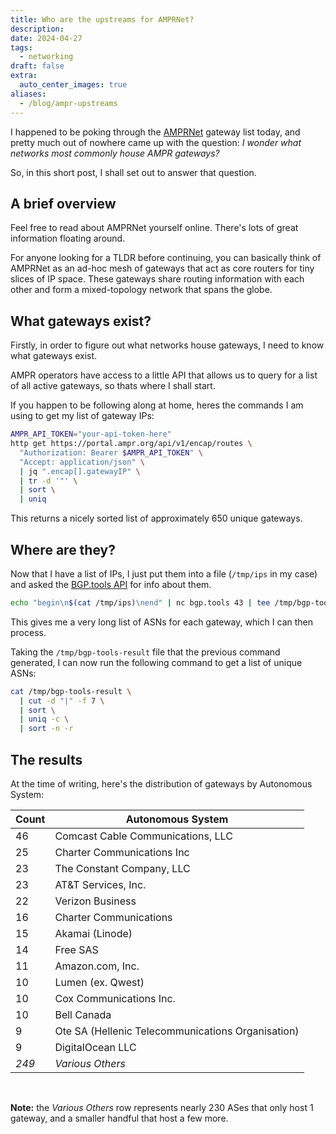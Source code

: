 ```yaml
---
title: Who are the upstreams for AMPRNet?
description: 
date: 2024-04-27
tags:
  - networking
draft: false
extra:
  auto_center_images: true
aliases:
  - /blog/ampr-upstreams
---
```


I happened to be poking through the [AMPRNet](https://ampr.org) gateway list today, and pretty much out of nowhere came up with the question: *I wonder what networks most commonly house AMPR gateways?*

So, in this short post, I shall set out to answer that question.

## A brief overview

Feel free to read about AMPRNet yourself online. There's lots of great information floating around.

For anyone looking for a TLDR before continuing, you can basically think of AMPRNet as an ad-hoc mesh of gateways that act as core routers for tiny slices of IP space. These gateways share routing information with each other and form a mixed-topology network that spans the globe.

## What gateways exist?

Firstly, in order to figure out what networks house gateways, I need to know what gateways exist.

AMPR operators have access to a little API that allows us to query for a list of all active gateways, so thats where I shall start.

If you happen to be following along at home, heres the commands I am using to get my list of gateway IPs:

```bash
AMPR_API_TOKEN="your-api-token-here"
http get https://portal.ampr.org/api/v1/encap/routes \
  "Authorization: Bearer $AMPR_API_TOKEN" \
  "Accept: application/json" \
  | jq ".encap[].gatewayIP" \
  | tr -d '"' \
  | sort \
  | uniq
```

This returns a nicely sorted list of approximately 650 unique gateways.

## Where are they?

Now that I have a list of IPs, I just put them into a file (`/tmp/ips` in my case) and asked the [BGP.tools API](https://bgp.tools/kb/api) for info about them.

```bash
echo "begin\n$(cat /tmp/ips)\nend" | nc bgp.tools 43 | tee /tmp/bgp-tools-result
```

This gives me a very long list of ASNs for each gateway, which I can then process.

Taking the `/tmp/bgp-tools-result` file that the previous command generated, I can now run the following command to get a list of unique ASNs:

```bash
cat /tmp/bgp-tools-result \
  | cut -d "|" -f 7 \
  | sort \
  | uniq -c \
  | sort -n -r
```

## The results

At the time of writing, here's the distribution of gateways by Autonomous System:

| Count | Autonomous System                                 |
|-------|---------------------------------------------------|
| 46    | Comcast Cable Communications, LLC                 |
| 25    | Charter Communications Inc                        |
| 23    | The Constant Company, LLC                         |
| 23    | AT&T Services, Inc.                               |
| 22    | Verizon Business                                  |
| 16    | Charter Communications                            |
| 15    | Akamai (Linode)                                   |
| 14    | Free SAS                                          |
| 11    | Amazon.com, Inc.                                  |
| 10    | Lumen (ex. Qwest)                                 |
| 10    | Cox Communications Inc.                           |
| 10    | Bell Canada                                       |
| 9     | Ote SA (Hellenic Telecommunications Organisation) |
| 9     | DigitalOcean LLC                                  |
| *249* | *Various Others*                                  |

<br>

**Note:** the *Various Others* row represents nearly 230 ASes that only host 1 gateway, and a smaller handful that host a few more.
